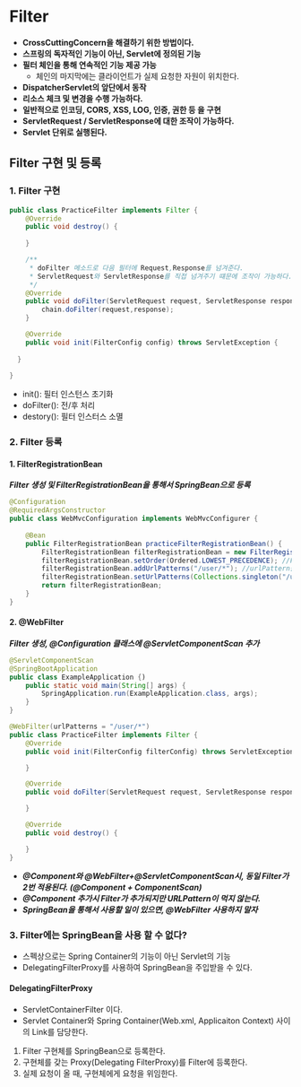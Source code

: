 # Filter
- **CrossCuttingConcern을 해결하기 위한 방법이다.**
- **스프링의 독자적인 기능이 아닌, Servlet에 정의된 기능**
- **필터 체인을 통해 연속적인 기능 제공 가능**
  - 체인의 마지막에는 클라이언트가 실제 요청한 자원이 위치한다.
- **DispatcherServlet의 앞단에서 동작**
- **리소스 체크 및 변경을 수행 가능하다.**
- **일반적으로 인코딩, CORS, XSS, LOG, 인증, 권한 등 을 구현**
- **ServletRequest / ServletResponse에 대한 조작이 가능하다.**
- **Servlet 단위로 실행된다.**

## Filter 구현 및 등록

### 1. Filter 구현
```java
public class PracticeFilter implements Filter {
	@Override
	public void destroy() {
		
	}

    /**
     * doFilter 메소드로 다음 필터에 Request,Response를 넘겨준다.
     * ServletRequest와 ServletResponse를 직접 넘겨주기 떄문에 조작이 가능하다.
     */
	@Override
	public void doFilter(ServletRequest request, ServletResponse response, FilterChain chain) throws IOException, ServletException {
		chain.doFilter(request,response);
	}

	@Override
	public void init(FilterConfig config) throws ServletException {
	
  }
  
}
```
- init(): 필터 인스턴스 초기화
- doFilter(): 전/후 처리
- destory(): 필터 인스터스 소멸

### 2. Filter 등록

#### 1. FilterRegistrationBean
***Filter 생성 및 FilterRegistrationBean을 통해서 SpringBean으로 등록***
```java
@Configuration
@RequiredArgsConstructor
public class WebMvcConfiguration implements WebMvcConfigurer {
    
    @Bean
    public FilterRegistrationBean practiceFilterRegistrationBean() {
        FilterRegistrationBean filterRegistrationBean = new FilterRegistrationBean(new PracticeFilter());
        filterRegistrationBean.setOrder(Ordered.LOWEST_PRECEDENCE); //Filter 끼리의 순서 지정
        filterRegistrationBean.addUrlPatterns("/user/*"); //urlPattern을 받는다.
        filterRegistrationBean.setUrlPatterns(Collections.singleton("/user/*")); //List를 받는다.
        return filterRegistrationBean;
    }
}
```
#### 2. \@WebFilter
***Filter 생성, \@Configuration 클래스에 \@ServletComponentScan 추가***
```java
@ServletComponentScan
@SpringBootApplication
public class ExampleApplication {)
	public static void main(String[] args) {
		SpringApplication.run(ExampleApplication.class, args);
	}
}
```
```java
@WebFilter(urlPatterns = "/user/*")
public class PracticeFilter implements Filter {
    @Override
    public void init(FilterConfig filterConfig) throws ServletException {

    }

    @Override
    public void doFilter(ServletRequest request, ServletResponse response, FilterChain chain) throws IOException, ServletException {

    }

    @Override
    public void destroy() {

    }
}
```
- ***\@Component와 \@WebFilter+@ServletComponentScan시, 동일 Filter가 2번 적용된다. (@Component + ComponentScan)***
- ***\@Component 추가시 Filter가 추가되지만 URLPattern이 먹지 않는다.***
- ***SpringBean을 통해서 사용할 일이 있으면, \@WebFilter 사용하지 말자***

### 3. Filter에는 SpringBean을 사용 할 수 없다?
- 스펙상으로는 Spring Container의 기능이 아닌 Servlet의 기능
- DelegatingFilterProxy를 사용하여 SpringBean을 주입받을 수 있다.

#### DelegatingFilterProxy
- ServletContainerFilter 이다.
- Servlet Container와 Spring Container(Web.xml, Applicaiton Context) 사이의 Link를 담당한다.
1. Filter 구현체를 SpringBean으로 등록한다.
2. 구현체를 갖는 Proxy(Delegating FilterProxy)를 Filter에 등록한다.
3. 실제 요청이 올 때, 구현체에게 요청을 위임한다.